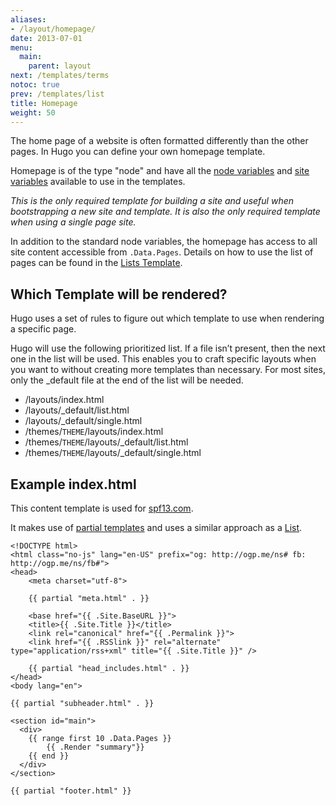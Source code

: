 ```yaml
---
aliases:
- /layout/homepage/
date: 2013-07-01
menu:
  main:
    parent: layout
next: /templates/terms
notoc: true
prev: /templates/list
title: Homepage
weight: 50
---
```


The home page of a website is often formatted differently than the other
pages. In Hugo you can define your own homepage template. 

Homepage is of the type "node" and have all the [node
variables](/templates/variables/) and [site
variables](/templates/variables/) available to use in the templates.

*This is the only required template for building a site and useful when
bootstrapping a new site and template. It is also the only required
template when using a single page site.*

In addition to the standard node variables, the homepage has access to
all site content accessible from `.Data.Pages`. Details on how to use the
list of pages can be found in the [Lists Template](/templates/list/).

## Which Template will be rendered?
Hugo uses a set of rules to figure out which template to use when
rendering a specific page.

Hugo will use the following prioritized list. If a file isn’t present,
then the next one in the list will be used. This enables you to craft
specific layouts when you want to without creating more templates
than necessary. For most sites, only the \_default file at the end of
the list will be needed.

* /layouts/index.html
* /layouts/\_default/list.html
* /layouts/\_default/single.html
* /themes/`THEME`/layouts/index.html
* /themes/`THEME`/layouts/\_default/list.html
* /themes/`THEME`/layouts/\_default/single.html

## Example index.html
This content template is used for [spf13.com](http://spf13.com).

It makes use of [partial templates](/templates/partials) and uses a similar approach as a [List](/templates/list/).

    <!DOCTYPE html>
    <html class="no-js" lang="en-US" prefix="og: http://ogp.me/ns# fb: http://ogp.me/ns/fb#">
    <head>
        <meta charset="utf-8">

        {{ partial "meta.html" . }}

        <base href="{{ .Site.BaseURL }}">
        <title>{{ .Site.Title }}</title>
        <link rel="canonical" href="{{ .Permalink }}">
        <link href="{{ .RSSlink }}" rel="alternate" type="application/rss+xml" title="{{ .Site.Title }}" />

        {{ partial "head_includes.html" . }}
    </head>
    <body lang="en">

    {{ partial "subheader.html" . }}

    <section id="main">
      <div>
        {{ range first 10 .Data.Pages }}
            {{ .Render "summary"}}
        {{ end }}
      </div>
    </section>

    {{ partial "footer.html" }}
